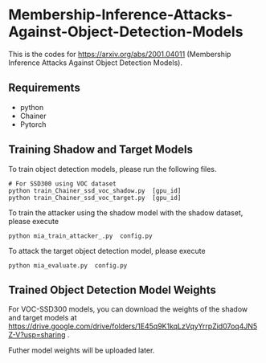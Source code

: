 # Membership-Inference-Attacks-Against-Object-Detection-Models

This is the codes for  https://arxiv.org/abs/2001.04011 (Membership Inference Attacks Against Object Detection Models).


## Requirements

* python
* Chainer 
* Pytorch

## Training Shadow and Target Models
To train object detection models, please run the following files.

```
# For SSD300 using VOC dataset
python train_Chainer_ssd_voc_shadow.py  [gpu_id]
python train_Chainer_ssd_voc_target.py  [gpu_id]

```

To train the attacker using the shadow model with the shadow dataset, please execute 
```
python mia_train_attacker_.py  config.py
```
To attack the target object detection model, please execute
```
python mia_evaluate.py  config.py
```

## Trained Object Detection Model Weights 

For VOC-SSD300 models, you can download the weights of the shadow and target models at https://drive.google.com/drive/folders/1E45q9K1kqLzVqyYrrpZid07oq4JN5Z-V?usp=sharing .

Futher model weights will be uploaded later.
